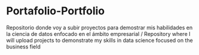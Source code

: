 # Portafolio-Portfolio
Repositorio donde voy a subir proyectos para demostrar mis habilidades en la ciencia de datos enfocado en el ámbito empresarial / Repository where I will upload projects to demonstrate my skills in data science focused on the business field
